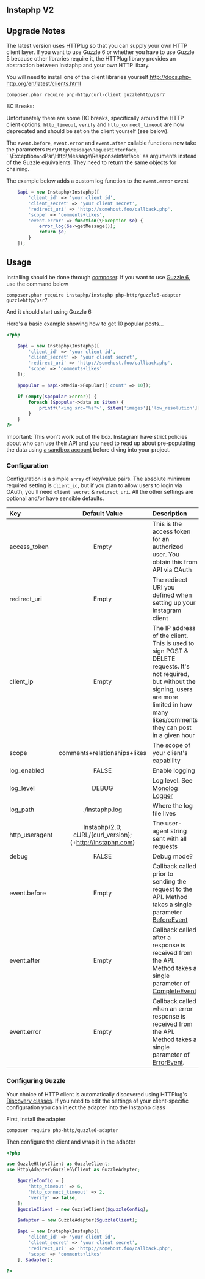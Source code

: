 ## Instaphp V2 ##

## Upgrade Notes ##

The latest version uses HTTPlug so that you can supply your own HTTP client layer. If you want to use Guzzle 6 or whether you have to use Guzzle 5 because other libraries require it, the HTTPlug library provides an abstraction between Instaphp and your own HTTP libary.

You will need to install one of the client libraries yourself http://docs.php-http.org/en/latest/clients.html

```
composer.phar require php-http/curl-client guzzlehttp/psr7
```

BC Breaks:

Unfortunately there are some BC breaks, specifically around the HTTP client options. `http_timeout`, `verify` and `http_connect_timeout` are now deprecated and should be set on the client yourself (see below).

The `event.before`, `event.error` and `event.after` callable functions now take the parameters `Psr\Http\Message\RequestInterface`, ``\Exception` and `Psr\Http\Message\ResponseInterface` as arguments instead of the Guzzle equivalents. They need to return the same objects for chaining.


The example below adds a custom log function to the `event.error` event

```php
	$api = new Instaphp\Instaphp([
		'client_id' => 'your client id',
		'client_secret' => 'your client secret',
		'redirect_uri' => 'http://somehost.foo/callback.php',
		'scope' => 'comments+likes',
		'event.error' => function(\Exception $e) {
		    error_log($e->getMessage());
		    return $e;
		}
	]);
```

## Usage ##

Installing should be done through [composer](https://getcomposer.org/). If you want to use [Guzzle 6](http://docs.guzzlephp.org/en/stable/), use the command below

```
composer.phar require instaphp/instaphp php-http/guzzle6-adapter guzzlehttp/psr7
```

And it should start using Guzzle 6

Here's a basic example showing how to get 10 popular posts...

``` php
<?php

	$api = new Instaphp\Instaphp([
		'client_id' => 'your client id',
		'client_secret' => 'your client secret',
		'redirect_uri' => 'http://somehost.foo/callback.php',
		'scope' => 'comments+likes'
	]);

	$popular = $api->Media->Popular(['count' => 10]);

	if (empty($popular->error)) {
		foreach ($popular->data as $item) {
			printf('<img src="%s">', $item['images']['low_resolution']['url']);
		}
	}
?>
```

Important: This won't work out of the box. Instagram have strict policies about who can use their API and you need to read up about pre-populating the data using [a sandbox account](https://www.instagram.com/developer/sandbox/) before diving into your project.

### Configuration ###

Configuration is a simple `array` of key/value pairs. The absolute minimum required setting is `client_id`, but if you plan to allow users to login via OAuth, you'll need `client_secret` & `redirect_uri`. All the other settings are optional and/or have sensible defaults.

Key|Default Value|Description
:--|:-----------:|:----------------
access_token|Empty|This is the access token for an authorized user. You obtain this from API via OAuth
redirect_uri|Empty|The redirect URI you defined when setting up your Instagram client
client_ip|Empty|The IP address of the client. This is used to sign POST & DELETE requests. It's not required, but without the signing, users are more limited in how many likes/comments they can post in a given hour
scope|comments+relationships+likes|The scope of your client's capability
log_enabled|FALSE|Enable logging
log_level|DEBUG|Log level. See [Monolog Logger](https://github.com/Seldaek/monolog#log-levels)
log_path|./instaphp.log|Where the log file lives
http_useragent|Instaphp/2.0; cURL/{curl_version}; (+http://instaphp.com)|The user-agent string sent with all requests
debug|FALSE|Debug mode?
event.before|Empty|Callback called prior to sending the request to the API. Method takes a single parameter [BeforeEvent](http://docs.guzzlephp.org/en/latest/events.html#before)
event.after|Empty|Callback called after a response is received from the API. Method takes a single parameter of [CompleteEvent](http://docs.guzzlephp.org/en/latest/events.html#complete)
event.error|Empty|Callback called when an error response is received from the API. Method takes a single parameter of [ErrorEvent](http://docs.guzzlephp.org/en/latest/events.html#error).

### Configuring Guzzle ###

Your choice of HTTP client is automatically discovered using HTTPlug's [Discovery classes](http://docs.php-http.org/en/latest/discovery.html). If you need to edit the settings of your client-specific configuration you can inject the adapter into the Instaphp class

First, install the adapter

`composer require php-http/guzzle6-adapter`

Then configure the client and wrap it in the adapter

``` php
<?php

use GuzzleHttp\Client as GuzzleClient;
use Http\Adapter\Guzzle6\Client as GuzzleAdapter;

    $guzzleConfig = [
        'http_timeout' => 6,
        'http_connect_timeout' => 2,
        'verify' => false,
    ];
    $guzzleClient = new GuzzleClient($guzzleConfig);

    $adapter = new GuzzleAdapter($guzzleClient);

	$api = new Instaphp\Instaphp([
		'client_id' => 'your client id',
		'client_secret' => 'your client secret',
		'redirect_uri' => 'http://somehost.foo/callback.php',
		'scope' => 'comments+likes'
	], $adapter);

?>
```